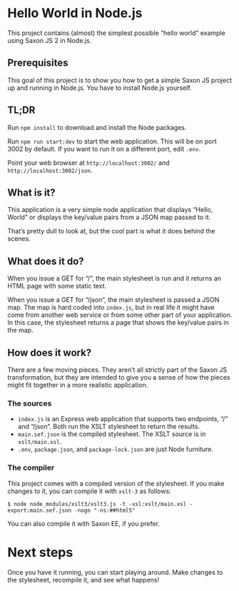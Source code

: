 # Hello World in Node.js

This project contains (almost) the simplest possible “hello world”
example using Saxon JS 2 in Node.js.

## Prerequisites

This goal of this project is to show you how to get a simple Saxon JS
project up and running in Node.js. You have to install Node.js yourself.

## TL;DR

Run `npm install` to download and install the Node packages.

Run `npm run start:dev` to start the web application. This will be on
port 3002 by default. If you want to run it on a different port, edit `.env`.

Point your web browser at `http://localhost:3002/` and `http://localhost:3002/json`.

## What is it?

This application is a very simple node application that displays
“Hello, World” or displays the key/value pairs from a JSON map passed
to it.

That’s pretty dull to look at, but the cool part is what it does
behind the scenes.

## What does it do?

When you issue a GET for “/”, the main stylesheet is run and it
returns an HTML page with some static text.

When you issue a GET for “/json”, the main stylesheet is passed a JSON
map. The map is hard coded into `index.js`, but in real life it might
have come from another web service or from some other part of your
application. In this case, the stylesheet returns a page that shows
the key/value pairs in the map.

## How does it work?

There are a few moving pieces. They aren’t all strictly part of the
Saxon JS transformation, but they are intended to give you a sense of
how the pieces might fit together in a more realistic application.

### The sources

* `index.js` is an Express web application that supports two endpoints, “/” and “/json”.
  Both run the XSLT stylesheet to return the results.
* `main.sef.json` is the compiled stylesheet. The XSLT source is in `xslt/main.xsl`.
* `.env`, `package.json`, and `package-lock.json` are just Node
  furniture.

### The compiler

This project comes with a compiled version of the stylesheet. If you
make changes to it, you can compile it with `xslt-3` as follows:

```
$ node node_modules/xslt3/xslt3.js -t -xsl:xslt/main.xsl -export:main.sef.json -nogo "-ns:##html5"
```

You can also compile it with Saxon EE, if you prefer.

# Next steps

Once you have it running, you can start playing around. Make changes
to the stylesheet, recompile it, and see what happens!

